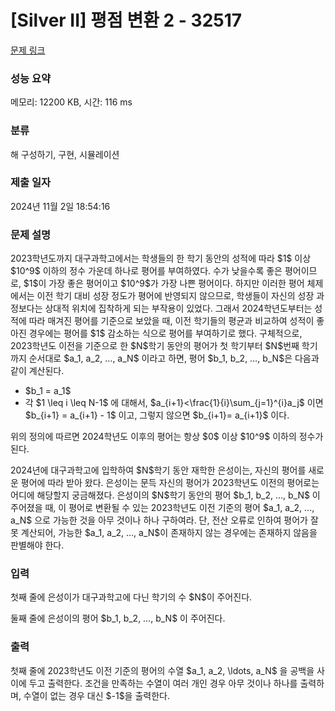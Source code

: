 # [Silver II] 평점 변환 2 - 32517 

[문제 링크](https://www.acmicpc.net/problem/32517) 

### 성능 요약

메모리: 12200 KB, 시간: 116 ms

### 분류

해 구성하기, 구현, 시뮬레이션

### 제출 일자

2024년 11월 2일 18:54:16

### 문제 설명

<p>2023학년도까지 대구과학고에서는 학생들의 한 학기 동안의 성적에 따라 $1$ 이상 $10^9$ 이하의 정수 가운데 하나로 평어를 부여하였다. 수가 낮을수록 좋은 평어이므로, $1$이 가장 좋은 평어이고 $10^9$가 가장 나쁜 평어이다. 하지만 이러한 평어 체제에서는 이전 학기 대비 성장 정도가 평어에 반영되지 않으므로, 학생들이 자신의 성장 과정보다는 상대적 위치에 집착하게 되는 부작용이 있었다. 그래서 2024학년도부터는 성적에 따라 매겨진 평어를 기준으로 보았을 때, 이전 학기들의 평균과 비교하여 성적이 좋아진 경우에는 평어를 $1$ 감소하는 식으로 평어를 부여하기로 했다. 구체적으로, 2023학년도 이전을 기준으로 한 $N$학기 동안의 평어가 첫 학기부터 $N$번째 학기까지 순서대로 $a_1, a_2, …, a_N$ 이라고 하면, 평어 $b_1, b_2, …, b_N$은 다음과 같이 계산된다.</p>

<ul>
	<li>$b_1 = a_1$</li>
	<li>각 $1 \leq i \leq N-1$ 에 대해서, $a_{i+1}<\frac{1}{i}\sum_{j=1}^{i}a_j$ 이면 $b_{i+1} = a_{i+1} - 1$ 이고, 그렇지 않으면 $b_{i+1}= a_{i+1}$ 이다.</li>
</ul>

<p>위의 정의에 따르면 2024학년도 이후의 평어는 항상 $0$ 이상 $10^9$ 이하의 정수가 된다.</p>

<p>2024년에 대구과학고에 입학하여 $N$학기 동안 재학한 은성이는, 자신의 평어를 새로운 평어에 따라 받아 왔다. 은성이는 문득 자신의 평어가 2023학년도 이전의 평어로는 어디에 해당할지 궁금해졌다. 은성이의 $N$학기 동안의 평어 $b_1, b_2, …, b_N$ 이 주어졌을 때, 이 평어로 변환될 수 있는 2023학년도 이전 기준의 평어 $a_1, a_2, …, a_N$ 으로 가능한 것을 아무 것이나 하나 구하여라. 단, 전산 오류로 인하여 평어가 잘못 계산되어, 가능한 $a_1, a_2, …, a_N$이 존재하지 않는 경우에는 존재하지 않음을 판별해야 한다.</p>

### 입력 

 <p>첫째 줄에 은성이가 대구과학고에 다닌 학기의 수 $N$이 주어진다.</p>

<p>둘째 줄에 은성이의 평어 $b_1, b_2, …, b_N$ 이 주어진다.</p>

### 출력 

 <p>첫째 줄에 2023학년도 이전 기준의 평어의 수열 $a_1, a_2, \ldots, a_N$ 을 공백을 사이에 두고 출력한다. 조건을 만족하는 수열이 여러 개인 경우 아무 것이나 하나를 출력하며, 수열이 없는 경우 대신 $-1$을 출력한다.</p>

